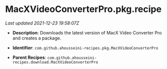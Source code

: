 # MacXVideoConverterPro.pkg.recipe

_Last updated 2021-12-23 19:58:07Z_

- **Description**: Downloads the latest version of MacX Video Converter Pro and creates a package.

- **Identifier**: `com.github.ahousseini-recipes.pkg.MacXVideoConverterPro`

- **Parent Recipes**: `com.github.ahousseini-recipes.download.MacXVideoConverterPro`